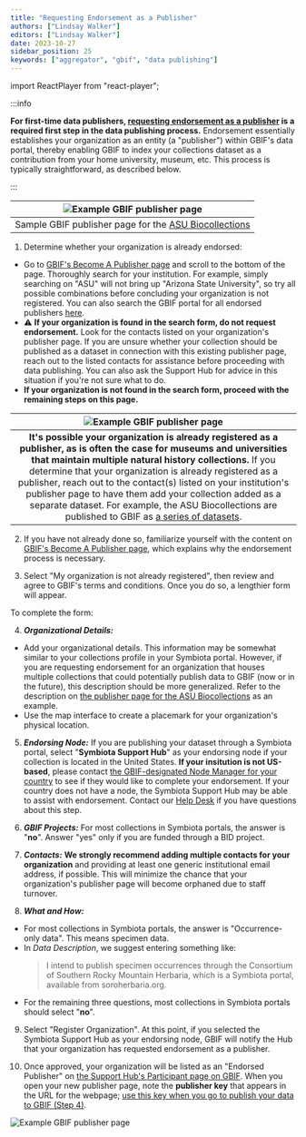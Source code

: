 ```yaml
---
title: "Requesting Endorsement as a Publisher"
authors: ["Lindsay Walker"]
editors: ["Lindsay Walker"]
date: 2023-10-27
sidebar_position: 25
keywords: ["aggregator", "gbif", "data publishing"]
---
```


import ReactPlayer from "react-player";

:::info

**For first-time data publishers, [requesting endorsement as a publisher](https://www.gbif.org/become-a-publisher) is a required first step in the data publishing process.** Endorsement essentially establishes your organization as an entity (a "publisher") within GBIF's data portal, thereby enabling GBIF to index your collections dataset as a contribution from your home university, museum, etc. This process is typically straightforward, as described below.

:::

|                             ![Example GBIF publisher page](/img/endorsementpublisherexample.png)                             |
| :--------------------------------------------------------------------------------------------------------------------------: |
| Sample GBIF publisher page for the [ASU Biocollections](https://www.gbif.org/publisher/814cdfb5-d4f8-4453-815f-ea5df98e76bf) |

1. Determine whether your organization is already endorsed:

- Go to [GBIF's Become A Publisher page](https://www.gbif.org/become-a-publisher) and scroll to the bottom of the page. Thoroughly search for your institution. For example, simply searching on "ASU" will not bring up "Arizona State University", so try all possible combinations before concluding your organization is not registered. You can also search the GBIF portal for all endorsed publishers [here](https://www.gbif.org/publisher/search).
- ⚠️ **If your organization is found in the search form, do not request endorsement.** Look for the contacts listed on your organization's publisher page. If you are unsure whether your collection should be published as a dataset in connection with this existing publisher page, reach out to the listed contacts for assistance before proceeding with data publishing. You can also ask the Support Hub for advice in this situation if you're not sure what to do.
- **If your organization is not found in the search form, proceed with the remaining steps on this page.**

|                                                                                                                                                                                                                                                       ![Example GBIF publisher page](/img/endorsementpublisherexample2.png)                                                                                                                                                                                                                                                       |
| :-------------------------------------------------------------------------------------------------------------------------------------------------------------------------------------------------------------------------------------------------------------------------------------------------------------------------------------------------------------------------------------------------------------------------------------------------------------------------------------------------------------------------------------------------------------------------------: |
| **It's possible your organization is already registered as a publisher, as is often the case for museums and universities that maintain multiple natural history collections.** If you determine that your organization is already registered as a publisher, reach out to the contact(s) listed on your institution's publisher page to have them add your collection added as a separate dataset. For example, the ASU Biocollections are published to GBIF as [a series of datasets](https://www.gbif.org/dataset/search?publishing_org=814cdfb5-d4f8-4453-815f-ea5df98e76bf). |

2. If you have not already done so, familiarize yourself with the content on [GBIF's Become A Publisher page](https://www.gbif.org/become-a-publisher), which explains why the endorsement process is necessary.

3. Select "My organization is not already registered", then review and agree to GBIF's terms and conditions. Once you do so, a lengthier form will appear.

To complete the form:

4. **_Organizational Details:_**

- Add your organizational details. This information may be somewhat similar to your collections profile in your Symbiota portal. However, if you are requesting endorsement for an organization that houses multiple collections that could potentially publish data to GBIF (now or in the future), this description should be more generalized. Refer to the description on [the publisher page for the ASU Biocollections](https://www.gbif.org/publisher/814cdfb5-d4f8-4453-815f-ea5df98e76bf) as an example.
- Use the map interface to create a placemark for your organization's physical location.

5. **_Endorsing Node:_** If you are publishing your dataset through a Symbiota portal, select "**Symbiota Support Hub**" as your endorsing node if your collection is located in the United States. **If your insitution is not US-based**, please contact [the GBIF-designated Node Manager for your country](https://www.gbif.org/the-gbif-network) to see if they would like to complete your endorsement. If your country does not have a node, the Symbiota Support Hub may be able to assist with endorsement. Contact our [Help Desk](mailto:help@symbiota.org) if you have questions about this step.

6. **_GBIF Projects:_** For most collections in Symbiota portals, the answer is "**no**". Answer "yes" only if you are funded through a BID project.

7. **_Contacts:_** **We strongly recommend adding multiple contacts for your organization** and providing at least one generic institutional email address, if possible. This will minimize the chance that your organization's publisher page will become orphaned due to staff turnover.

8. **_What and How:_**

- For most collections in Symbiota portals, the answer is "Occurrence-only data". This means specimen data.
- In _Data Description_, we suggest entering something like:
  > I intend to publish specimen occurrences through the Consortium of Southern Rocky Mountain Herbaria, which is a Symbiota portal, available from soroherbaria.org.
- For the remaining three questions, most collections in Symbiota portals should select "**no**".

9. Select "Register Organization". At this point, if you selected the Symbiota Support Hub as your endorsing node, GBIF will notify the Hub that your organization has requested endorsement as a publisher.

10. Once approved, your organization will be listed as an "Endorsed Publisher" on [the Support Hub's Participant page on GBIF](https://www.gbif.org/participant/429). When you open your new publisher page, note the **publisher key** that appears in the URL for the webpage; [use this key when you go to publish your data to GBIF (Step 4)](/Collection_Manager_Guide/Data_Publishing/publishing_gbif).

![Example GBIF publisher page](/img/endorsementpublisherkey.png)

<ReactPlayer
  playing={false}
  controls
  url="https://www.youtube.com/watch?v=ed2VEZCJwEI"
/>
